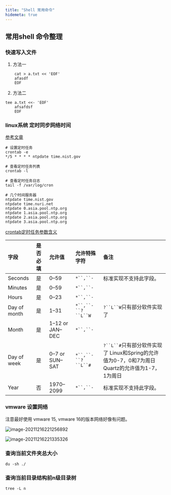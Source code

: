 ```yaml
---
title: "Shell 常用命令"
hidemeta: true
---
```


## 常用shell 命令整理

### 快速写入文件
1. 方法一
```shell script
	cat > a.txt << 'EOF'
	afasdf
	EOF
```

2. 方法二

```shell script
tee a.txt <<- 'EOF'
	afsafdsf
	EOF	
```

### linux系统 定时同步网络时间

[参考文章](https://www.cnblogs.com/jichuang/p/13542177.html)

```shell
# 设置定时任务
crontab -e 
*/5 * * * * ntpdate time.nist.gov

# 查看定时任务列表
crontab -l

# 查看定时任务日志
tail -f /var/log/cron

# 几个时间服务器
ntpdate time.nist.gov
ntpdate time.nuri.net
ntpdate 0.asia.pool.ntp.org
ntpdate 1.asia.pool.ntp.org
ntpdate 2.asia.pool.ntp.org
ntpdate 3.asia.pool.ntp.org

```

[crontab定时任务参数含义](https://tool.lu/crontab)

| 字段         | 是否必填 | 允许值          | 允许特殊字符       | 备注                                                         |
| :----------- | :------- | :-------------- | :----------------- | :----------------------------------------------------------- |
| Seconds      | 是       | 0–59            | `*``,``-`          | 标准实现不支持此字段。                                       |
| Minutes      | 是       | 0–59            | `*``,``-`          |                                                              |
| Hours        | 是       | 0–23            | `*``,``-`          |                                                              |
| Day of month | 是       | 1–31            | `*``,``-``?``L``W` | `?``L``W`只有部分软件实现了                                  |
| Month        | 是       | 1–12 or JAN–DEC | `*``,``-`          |                                                              |
| Day of week  | 是       | 0–7 or SUN–SAT  | `*``,``-``?``L``#` | `?``L``#`只有部分软件实现了 Linux和Spring的允许值为0-7，0和7为周日 Quartz的允许值为1-7，1为周日 |
| Year         | 否       | 1970–2099       | `*``,``-`          | 标准实现不支持此字段。                                       |

### vmware 设置网络

注意最好使用 vmware 15, vmware 16的版本网络好像有问题。

![image-20211216221256892](https://gitee.com/jack541/repo-for-pic-go/raw/master/img/image-20211216221256892.png)



![image-20211216221335326](https://gitee.com/jack541/repo-for-pic-go/raw/master/img/image-20211216221335326.png)

### 查询当前文件夹总大小

`du -sh ./`

### 查询当前目录结构前n级目录树

`tree -L n`

